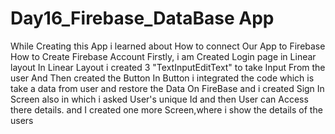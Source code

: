 # Day16_Firebase_DataBase App
While Creating this App i learned about How to connect Our App to Firebase 
How to Create Firebase Account
Firstly, i am Created Login page in Linear layout
In Linear Layout i created 3 "TextInputEditText" to take Input From the user
And Then created the Button 
In Button i integrated the code which is take a data from user and restore the Data On FireBase 
and i created Sign In Screen also in which i asked User's unique Id and then User can Access
there details.
and I created one more Screen,where i show the details of the users
